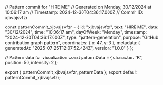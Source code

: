 // Pattern commit for "HIRE ME"
// Generated on Monday, 30/12/2024 at 10:06:17 am
// Timestamp: 2024-12-30T04:36:17.000Z
// Commit ID: xjbvajsvfzr

const patternCommit_xjbvajsvfzr = {
  id: "xjbvajsvfzr",
  text: "HIRE ME",
  date: "30/12/2024",
  time: "10:06:17 am",
  dayOfWeek: "Monday",
  timestamp: "2024-12-30T04:36:17.000Z",
  type: "pattern-generation",
  purpose: "GitHub contribution graph pattern",
  coordinates: {
    x: 47,
    y: 3
  },
  metadata: {
    generatedAt: "2025-07-25T12:07:52.424Z",
    version: "1.0.0"
  }
};

// Pattern data for visualization
const patternData = {
  character: "R",
  position: 50,
  intensity: 2
};

export { patternCommit_xjbvajsvfzr, patternData };
export default patternCommit_xjbvajsvfzr;
